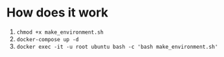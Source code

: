 # How does it work
1. `chmod +x make_environment.sh`
2. `docker-compose up -d`
3. `docker exec -it -u root ubuntu bash -c 'bash make_environment.sh'`
